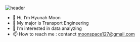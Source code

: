 ![header](https://capsule-render.vercel.app/api?type=venom&color=color=gradient&customColorList=7&height=300&section=header&text=Hyunah's%20Github&fontSize=70)

- 👋 Hi, I’m Hyunah Moon
- 📝 My major is Transport Engineering
- 👀 I’m interested in data analyzing
- 📫 How to reach me : contanct moonspace127@gmail.com
<!---
Hyunah0127/Hyunah0127 is a ✨ special ✨ repository because its `README.md` (this file) appears on your GitHub profile.
You can click the Preview link to take a look at your changes.
--->
